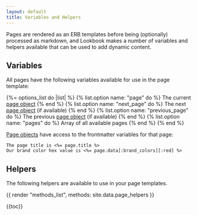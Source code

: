 ```yaml
---
layout: default
title: Variables and Helpers
---
```


Pages are rendered as an ERB templates before being (optionally) processed as markdown, and
Lookbook makes a number of variables and helpers available that can be used to add dynamic content.


## Variables
 
All pages have the following variables available for use in the page template:

{%= options_list do |list| %}
  {% list.option name: "page" do %}
    The current [page object](/api/entities/page/)
  {% end %}
  {% list.option name: "next_page" do %}
    The next [page object](/api/entities/page/) (if available)
  {% end %}
  {% list.option name: "previous_page" do %}
    The previous [page object](/api/entities/page/) (if available)
  {% end %}
  {% list.option name: "pages" do %}
    Array of all available pages
  {% end %}
{% end %}


[Page objects](/api/entities/page/) have access to the frontmatter variables for that page:

```erb
The page title is <%= page.title %>
Our brand color hex value is <%= page.data[:brand_colors][:red] %>
```

## Helpers

The following helpers are available to use in your page templates. 

{{ render "methods_list", methods: site.data.page_helpers }}

{{toc}}